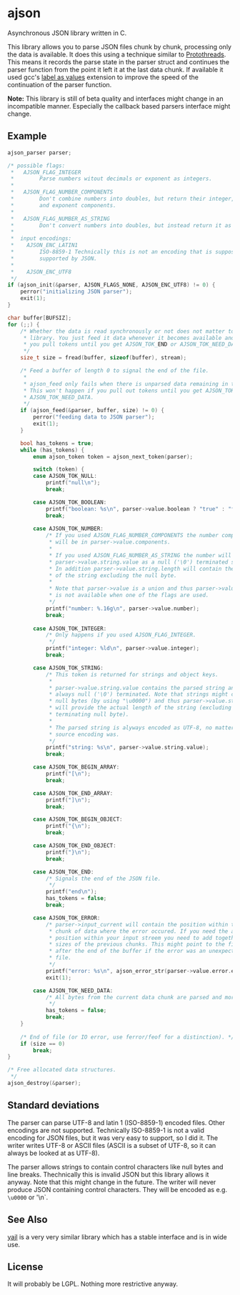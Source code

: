 ajson
=====

Asynchronous JSON library written in C.

This library allows you to parse JSON files chunk by chunk, processing only the
data is available. It does this using a technique similar to
[Protothreads](http://dunkels.com/adam/pt/). This means it records the parse state
in the parser struct and continues the parser function from the point it left it
at the last data chunk. If available it used gcc's
[label as values](https://gcc.gnu.org/onlinedocs/gcc/Labels-as-Values.html)
extension to improve the speed of the continuation of the parser function.

**Note:** This library is still of beta quality and interfaces might change in an
incompatible manner. Especially the callback based parsers interface might change.

Example
-------

```C
ajson_parser parser;

/* possible flags:
 *   AJSON_FLAG_INTEGER
 *        Parse numbers witout decimals or exponent as integers.
 *
 *   AJSON_FLAG_NUMBER_COMPONENTS
 *        Don't combine numbers into doubles, but return their integer, decimal,
 *        and exponent components.
 * 
 *   AJSON_FLAG_NUMBER_AS_STRING
 *        Don't convert numbers into doubles, but instead return it as a strings.
 * 
 *  input encodings:
 *    AJSON_ENC_LATIN1
 *        ISO-8859-1 Technically this is not an encoding that is supposed to be
 *        supported by JSON.
 *
 *    AJSON_ENC_UTF8
 */
if (ajson_init(&parser, AJSON_FLAGS_NONE, AJSON_ENC_UTF8) != 0) {
	perror("initializing JSON parser");
	exit(1);
}

char buffer[BUFSIZ];
for (;;) {
	/* Whether the data is read synchronously or not does not matter to this
	 * library. You just feed it data whenever it becomes available and then
	 * you pull tokens until you get AJSON_TOK_END or AJSON_TOK_NEED_DATA.
	 */
	size_t size = fread(buffer, sizeof(buffer), stream);

	/* Feed a buffer of length 0 to signal the end of the file.
	 *
	 * ajson_feed only fails when there is unparsed data remaining in the parser.
	 * This won't happen if you pull out tokens until you get AJSON_TOK_END or
	 * AJSON_TOK_NEED_DATA.
	 */
	if (ajson_feed(&parser, buffer, size) != 0) {
		perror("feeding data to JSON parser");
		exit(1);
	}

	bool has_tokens = true;
	while (has_tokens) {
		enum ajson_token token = ajson_next_token(parser);

		switch (token) {
		case AJSON_TOK_NULL:
			printf("null\n");
			break;

		case AJSON_TOK_BOOLEAN:
			printf("boolean: %s\n", parser->value.boolean ? "true" : "false");
			break;
			
		case AJSON_TOK_NUMBER:
			/* If you used AJSON_FLAG_NUMBER_COMPONENTS the number components
			 * will be in parser->value.components.
			 *
			 * If you used AJSON_FLAG_NUMBER_AS_STRING the number will be in
			 * parser->value.string.value as a null ('\0') terminated string.
			 * In addition parser->value.string.length will contain the length
			 * of the string excluding the null byte.
			 * 
			 * Note that parser->value is a union and thus parser->value.number
			 * is not available when one of the flags are used.
			 */
			printf("number: %.16g\n", parser->value.number);
			break;
			
		case AJSON_TOK_INTEGER:
			/* Only happens if you used AJSON_FLAG_INTEGER.
			 */
			printf("integer: %ld\n", parser->value.integer);
			break;

		case AJSON_TOK_STRING:
			/* This token is returned for strings and object keys.
			 *
			 * parser->value.string.value contains the parsed string and is
			 * always null ('\0') terminated. Note that strings might contain
			 * null bytes (by using "\u0000") and thus parser->value.string.length
			 * will provide the actual length of the string (excluding the added
			 * terminating null byte).
			 *
			 * The parsed string is alyways encoded as UTF-8, no matter what the
			 * source encoding was.
			 */
			printf("string: %s\n", parser->value.string.value);
			break;

		case AJSON_TOK_BEGIN_ARRAY:
			printf("[\n");
			break;

		case AJSON_TOK_END_ARRAY:
			printf("]\n");
			break;

		case AJSON_TOK_BEGIN_OBJECT:
			printf("{\n");
			break;

		case AJSON_TOK_END_OBJECT:
			printf("}\n");
			break;

		case AJSON_TOK_END:
			/* Signals the end of the JSON file.
			 */
			printf("end\n");
			has_tokens = false;
			break;

		case AJSON_TOK_ERROR:
			/* parser->input_current will contain the position within the current
			 * chunk of data where the error occured. If you need the absolute
			 * position within your input streem you need to add together all the
			 * sizes of the previous chunks. This might point to the first byte
			 * after the end of the buffer if the error was an unexpected end of
			 * file.
			 */
			printf("error: %s\n", ajson_error_str(parser->value.error.error));
			exit(1);

		case AJSON_TOK_NEED_DATA:
			/* All bytes from the current data chunk are parsed and more is needed.
			 */
			has_tokens = false;
			break;
	}
	
	/* End of file (or IO error, use ferror/feof for a distinction). */
	if (size == 0)
		break;
}

/* Free allocated data structures.
 */
ajson_destroy(&parser);
```

Standard deviations
-------------------

The parser can parse UTF-8 and latin 1 (ISO-8859-1) encoded files. Other encodings
are not supported. Technically ISO-8859-1 is not a valid encoding for JSON files,
but it was very easy to support, so I did it. The writer writes UTF-8 or ASCII files
(ASCII is a subset of UTF-8, so it can always be looked at as UTF-8).

The parser allows strings to contain control characters like null bytes and line
breaks. Thechnically this is invalid JSON but this library allows it anyway. Note
that this might change in the future. The writer will never produce JSON containing
control characters. They will be encoded as e.g. `\u0000` or '\n`.

See Also
--------

[yajl](http://lloyd.github.io/yajl/) is a very very similar library which has a
stable interface and is in wide use.

License
-------

It will probably be LGPL. Nothing more restrictive anyway.
